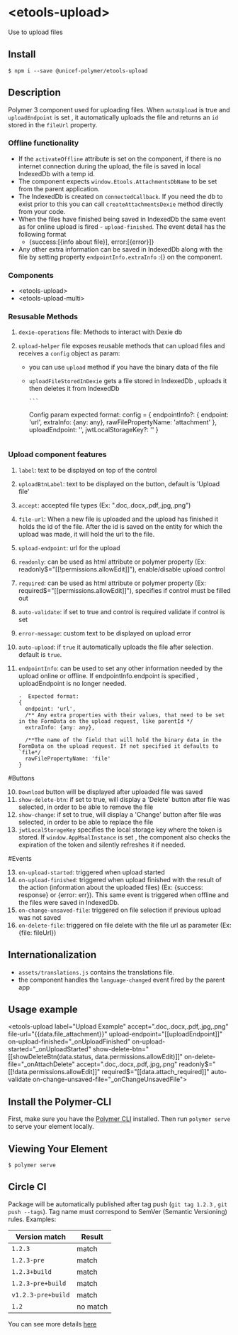 # \<etools-upload\>

Use to upload files

## Install

`$ npm i --save @unicef-polymer/etools-upload`

## Description

Polymer 3 component used for uploading files.
When `autoUpload` is true and `uploadEndpoint` is set , it automatically uploads the file and returns an `id` stored in the `fileUrl` property.

### Offline functionality

- If the `activateOffline` attribute is set on the <etools-upload-multi> component, if there is no internet connection during the upload, the file is saved in local IndexedDb with a temp id.
- The component expects `window.Etools.AttachmentsDbName` to be set from the parent application.
- The IndexedDb is created on `connectedCallback`. If you need the db to exist prior to this you can call `createAttachmentsDexie` method directly from your code.
- When the files have finished being saved in IndexedDb the same event as for online upload is fired - `upload-finished`. The event detail has the following format
  - {success:[{info about file}], error:[{error}]}
- Any other extra information can be saved in IndexedDb along with the file by setting property `endpointInfo.extraInfo` :{} on the component.

### Components

- \<etools-upload\>
- \<etools-upload-multi\>

### Resusable Methods

1.  `dexie-operations` file: Methods to interact with Dexie db
2.  `upload-helper` file exposes reusable methods that can upload files and receives a `config` object as param:

    - you can use `upload` method if you have the binary data of the file
    - `uploadFileStoredInDexie` gets a file stored in IndexedDb , uploads it then deletes it from IndexedDb

          ```

      Config param expected format:
      config = {
      endpointInfo?: {
      endpoint: 'url',
      extraInfo: {any: any},
      rawFilePropertyName: 'attachment'
      },
      uploadEndpoint: '',
      jwtLocalStorageKey?: ''
      }

      ```

      ```

### Upload component features

1.  `label`: text to be displayed on top of the control
2.  `uploadBtnLabel`: text to be displayed on the button, default is 'Upload file'
3.  `accept`: accepted file types (Ex: ".doc,.docx,.pdf,.jpg,.png")
4.  `file-url`: When a new file is uploaded and the upload has finished it holds the id of the file. After the id is saved on the entity for which the upload was made, it will hold the url to the file.
5.  `upload-endpoint`: url for the upload
6.  `readonly`: can be used as html attribute or polymer property (Ex: readonly$="[[!permissions.allowEdit]]"), enable/disable upload control
7.  `required`: can be used as html attribute or polymer property (Ex: required$="[[permissions.allowEdit]]"), specifies if control must be filled out
8.  `auto-validate`: if set to true and control is required validate if control is set
9.  `error-message`: custom text to be displayed on upload error
10. `auto-upload`: if `true` it automatically uploads the file after selection. default is `true`.
11. `endpointInfo`: can be used to set any other information needed by the upload online or offline. If endpointInfo.endpoint is specified , uploadEndpoint is no longer needed.

        -  Expected format:
        {
          endpoint: 'url',
          /** Any extra properties with their values, that need to be set in the FormData on the upload request, like parentId */
          extraInfo: {any: any},

          /**The name of the field that will hold the binary data in the FormData on the upload request. If not specified it defaults to `file*/
          rawFilePropertyName: 'file'
        }

#Buttons

10. `Download` button will be displayed after uploaded file was saved
11. `show-delete-btn`: if set to true, will display a 'Delete' button after file was selected, in order to be able to remove the file
12. `show-change`: if set to true, will display a 'Change' button after file was selected, in order to be able to replace the file
13. `jwtLocalStorageKey` specifies the local storage key where the token is stored. If `window.AppMsalInstance` is set , the component also checks the expiration of the token and silently refreshes it if needed.

#Events

13. `on-upload-started`: triggered when upload started
14. `on-upload-finished`: triggered when upload finished with the result of the action (information about the uploaded files) (Ex: {success: response} or {error: err}). This same event is triggered when offline and the files were saved in IndexedDb.
15. `on-change-unsaved-file`: triggered on file selection if previous upload was not saved
16. `on-delete-file`: triggered on file delete with the file url as parameter (Ex: {file: fileUrl})

## Internationalization
- `assets/translations.js` contains the translations file.
- the component handles the `language-changed` event fired by the parent app

## Usage example

<etools-upload
label="Upload Example"
accept=".doc,.docx,.pdf,.jpg,.png"
file-url="{{data.file_attachment}}"
upload-endpoint="[[uploadEndpoint]]"
on-upload-finished="\_onUploadFinished"
on-upload-started="\_onUploadStarted"
show-delete-btn="[[showDeleteBtn(data.status, data.permissions.allowEdit)]]"
on-delete-file="\_onAttachDelete"
accept=".doc,.docx,.pdf,.jpg,.png"
readonly$="[[!data.permissions.allowEdit]]"
		required$="[[data.attach_required]]"
auto-validate
on-change-unsaved-file="\_onChangeUnsavedFile">
</etools-upload>

## Install the Polymer-CLI

First, make sure you have the [Polymer CLI](https://www.npmjs.com/package/polymer-cli) installed. Then run `polymer serve` to serve your element locally.

## Viewing Your Element

```
$ polymer serve
```

## Circle CI

Package will be automatically published after tag push (`git tag 1.2.3` , `git push --tags`). Tag name must correspond to SemVer (Semantic Versioning) rules.
Examples:

| Version match      | Result   |
| ------------------ | -------- |
| `1.2.3`            | match    |
| `1.2.3-pre`        | match    |
| `1.2.3+build`      | match    |
| `1.2.3-pre+build`  | match    |
| `v1.2.3-pre+build` | match    |
| `1.2`              | no match |

You can see more details [here](https://rgxdb.com/r/40OZ1HN5)
